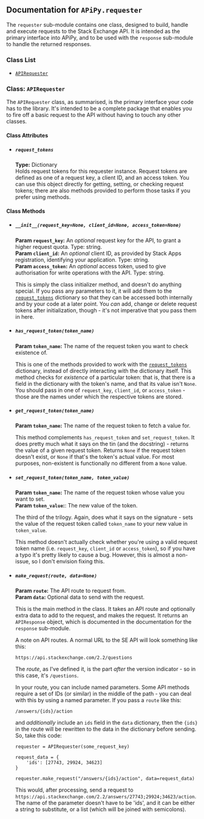 ## Documentation for `APiPy.requester`

The `requester` sub-module contains one class, designed to build, handle and execute requests to the Stack Exchange API.
It is intended as the primary interface into APiPy, and to be used with the `response` sub-module to handle the 
returned responses.

### Class List
- [`APIRequester`](#class-apirequester)

### Class: `APIRequester`
The `APIRequester` class, as summarised, is the primary interface your code has to the library. It's intended to be a 
complete package that enables you to fire off a basic request to the API without having to touch any other classes.

#### Class Attributes
- ##### `request_tokens`  
  **Type:** Dictionary  
  Holds request tokens for this requester instance. Request tokens are defined as one of a request key, a client ID, and
  an access token. You can use this object directly for getting, setting, or checking request tokens; there are also 
  methods provided to perform those tasks if you prefer using methods.

#### Class Methods
- ##### `__init__(request_key=None, client_id=None, access_token=None)`  
  **Param `request_key`:** An *optional* request key for the API, to grant a higher request quota. Type: string.  
  **Param `client_id`:** An *optional* client ID, as provided by Stack Apps registration, identifying your application.
  Type: string.  
  **Param `access_token`:** An *optional* access token, used to give authorisation for write operations with the API. 
  Type: string.
  
  This is simply the class initializer method, and doesn't do anything special. If you pass any parameters to it, it 
  will add them to the [`request_tokens`](#request_tokens) dictionary so that they can be accessed both internally and 
  by your code at a later point. You *can* add, change or delete request tokens after initialization, though - it's not 
  imperative that you pass them in here.

- ##### `has_request_token(token_name)`  
  **Param `token_name`:** The name of the request token you want to check existence of.
  
  This is one of the methods provided to work with the [`request_tokens`](#request_tokens) dictionary, instead of 
  directly interacting with the dictionary itself. This method checks for *existence* of a particular token: that is, 
  that there is a field in the dictionary with the token's name, and that its value isn't `None`. You should pass in one 
  of `request_key`, `client_id`, or `access_token` - those are the names under which the respective tokens are stored.
  
- ##### `get_request_token(token_name)`  
  **Param `token_name`:** The name of the request token to fetch a value for.
  
  This method complements `has_request_token` and `set_request_token`. It does pretty much what it says on the tin (and 
  the docstring) - returns the value of a given request token. Returns `None` if the request token doesn't exist, or 
  `None` if that's the token's actual value. For most purposes, non-existent is functionally no different from a `None` 
  value.
  
- ##### `set_request_token(token_name, token_value)`  
  **Param `token_name`:** The name of the request token whose value you want to set.  
  **Param `token_value`:**: The new value of the token.
  
  The third of the trilogy. Again, does what it says on the signature - sets the value of the request token called 
  `token_name` to your new value in `token_value`.
  
  This method doesn't actually check whether you're using a valid request token name (i.e. `request_key`, `client_id` or 
  `access_token`), so if you have a typo it's pretty likely to cause a bug. However, this is almost a non-issue, so I 
  don't envision fixing this.
  
- ##### `make_request(route, data=None)`  
  **Param `route`:** The API route to request from.  
  **Param `data`:** Optional data to send with the request.
  
  This is the main method in the class. It takes an API route and optionally extra data to add to the request, and makes 
  the request. It returns an `APIResponse` object, which is documented in the documentation for the `response` 
  sub-module.
  
  A note on API routes. A normal URL to the SE API will look something like this:
  
      https://api.stackexchange.com/2.2/questions
      
  The *route*, as I've defined it, is the part *after* the version indicator - so in this case, it's `/questions`.
  
  In your route, you can include named parameters. Some API methods require a set of IDs (or similar) in the middle of 
  the path - you can deal with this by using a named parameter. If you pass a `route` like this:
  
      /answers/{ids}/action
      
  and *additionally* include an `ids` field in the `data` dictionary, then the `{ids}` in the route will be rewritten 
  to the data in the dictionary before sending. So, take this code:
  
      requester = APIRequester(some_request_key)
      
      request_data = {
          'ids': [27743, 29924, 34623]
      }
      
      requester.make_request("/answers/{ids}/action", data=request_data)
      
  This would, after processing, send a request to `https://api.stackexchange.com/2.2/answers/27743;29924;34623/action`. 
  The name of the parameter doesn't have to be 'ids', and it can be either a string to substitute, or a list (which will 
  be joined with semicolons).